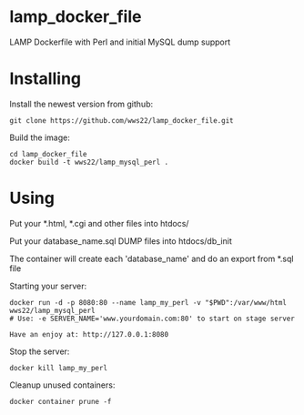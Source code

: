 # lamp_docker_file

LAMP Dockerfile with Perl and initial MySQL dump support

Installing
==========

Install the newest version from github:

    git clone https://github.com/wws22/lamp_docker_file.git


Build the image:

    cd lamp_docker_file
    docker build -t wws22/lamp_mysql_perl .

Using
=====

Put your *.html, *.cgi and other files into htdocs/

Put your database_name.sql DUMP files into htdocs/db_init

The container will create each 'database_name' and do an export from *.sql file

Starting your server:

    docker run -d -p 8080:80 --name lamp_my_perl -v "$PWD":/var/www/html wws22/lamp_mysql_perl
    # Use: -e SERVER_NAME='www.yourdomain.com:80' to start on stage server

    Have an enjoy at: http://127.0.0.1:8080

Stop the server:

    docker kill lamp_my_perl

Cleanup unused containers:

    docker container prune -f

